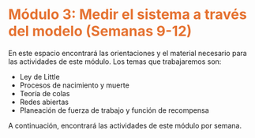 # <span style="color:#E57231">Módulo 3: Medir el sistema a través del modelo (Semanas 9-12)</span>

En este espacio encontrará las orientaciones y el material necesario para las actividades de este módulo. Los temas que trabajaremos son: 
- Ley de Little
- Procesos de nacimiento y muerte
- Teoría de colas
- Redes abiertas
- Planeación de fuerza de trabajo y función de recompensa

A continuación, encontrará las actividades de este módulo por semana.
